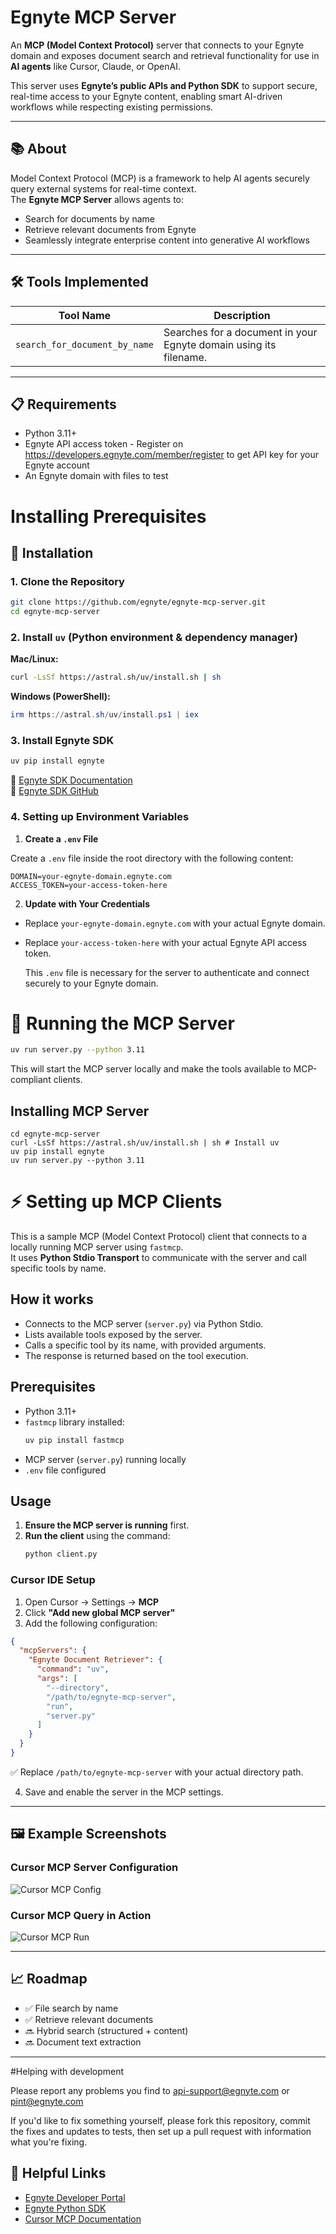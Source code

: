 # Egnyte MCP Server

An **MCP (Model Context Protocol)** server that connects to your Egnyte domain and exposes document search and retrieval functionality for use in **AI agents** like Cursor, Claude, or OpenAI.

This server uses **Egnyte’s public APIs and Python SDK** to support secure, real-time access to your Egnyte content, enabling smart AI-driven workflows while respecting existing permissions.

---

## 📚 About

Model Context Protocol (MCP) is a framework to help AI agents securely query external systems for real-time context.  
The **Egnyte MCP Server** allows agents to:

- Search for documents by name
- Retrieve relevant documents from Egnyte
- Seamlessly integrate enterprise content into generative AI workflows

---

## 🛠️ Tools Implemented

| Tool Name                          | Description                                                                 |
|-----------------------------------|-----------------------------------------------------------------------------|
| `search_for_document_by_name`     | Searches for a document in your Egnyte domain using its filename.           |

---

## 📋 Requirements

- Python 3.11+
- Egnyte API access token - Register on https://developers.egnyte.com/member/register to get API key for your Egnyte account 
- An Egnyte domain with files to test


# Installing Prerequisites 

## 🔧 Installation

### 1. Clone the Repository

```bash
git clone https://github.com/egnyte/egnyte-mcp-server.git
cd egnyte-mcp-server
```

### 2. Install `uv` (Python environment & dependency manager)

**Mac/Linux:**

```bash
curl -LsSf https://astral.sh/uv/install.sh | sh
```

**Windows (PowerShell):**

```powershell
irm https://astral.sh/uv/install.ps1 | iex
```

### 3. Install Egnyte SDK

```bash
uv pip install egnyte
```

📄 [Egnyte SDK Documentation](https://developers.egnyte.com/egnyte_sdk#python)  
🔗 [Egnyte SDK GitHub](https://github.com/egnyte/python-egnyte)

### 4. Setting up Environment Variables
1. **Create a `.env` File**

  Create a `.env` file inside the root directory with the following content:
  ```
  DOMAIN=your-egnyte-domain.egnyte.com 
  ACCESS_TOKEN=your-access-token-here
  ```
2. **Update with Your Credentials**

- Replace `your-egnyte-domain.egnyte.com` with your actual Egnyte domain.
- Replace `your-access-token-here` with your actual Egnyte API access token.

  This `.env` file is necessary for the server to authenticate and connect securely to your Egnyte domain.


# 🚀 Running the MCP Server

```bash
uv run server.py --python 3.11
```

This will start the MCP server locally and make the tools available to MCP-compliant clients.


## Installing MCP Server

```
cd egnyte-mcp-server
curl -LsSf https://astral.sh/uv/install.sh | sh # Install uv
uv pip install egnyte
uv run server.py --python 3.11
```

# ⚡ Setting up MCP Clients

This is a sample MCP (Model Context Protocol) client that connects to a locally running MCP server using `fastmcp`.  
It uses **Python Stdio Transport** to communicate with the server and call specific tools by name.

## How it works

- Connects to the MCP server (`server.py`) via Python Stdio.
- Lists available tools exposed by the server.
- Calls a specific tool by its name, with provided arguments.
- The response is returned based on the tool execution.

## Prerequisites

- Python 3.11+
- `fastmcp` library installed:
  ```bash
  uv pip install fastmcp
- MCP server (`server.py`) running locally
- `.env` file configured

## Usage

1. **Ensure the MCP server is running** first.
2. **Run the client** using the command:
   ```bash
   python client.py

###  Cursor IDE Setup

1. Open Cursor → Settings → **MCP**
2. Click **"Add new global MCP server"**
3. Add the following configuration:

```json
{
  "mcpServers": {
    "Egnyte Document Retriever": {
      "command": "uv",
      "args": [
        "--directory",
        "/path/to/egnyte-mcp-server",
        "run",
        "server.py"
      ]
    }
  }
}
```
✅ Replace `/path/to/egnyte-mcp-server` with your actual directory path.

4. Save and enable the server in the MCP settings.

---

## 🖼️ Example Screenshots

### Cursor MCP Server Configuration

![Cursor MCP Config](images/cursor_mcp_config.png)

### Cursor MCP Query in Action

![Cursor MCP Run](images/cursor_mcp_run.png)

---

## 📈 Roadmap

- ✅ File search by name
- ✅ Retrieve relevant documents
- 🔜 Hybrid search (structured + content)
- 🔜 Document text extraction

---

#Helping with development

Please report any problems you find to api-support@egnyte.com or pint@egnyte.com

If you'd like to fix something yourself, please fork this repository, commit the fixes and updates to tests, then set up a pull request with information what you're fixing.

## 🔗 Helpful Links

- [Egnyte Developer Portal](https://developers.egnyte.com/)
- [Egnyte Python SDK](https://github.com/egnyte/python-egnyte)
- [Cursor MCP Documentation](https://docs.cursor.com/context/model-context-protocol)
